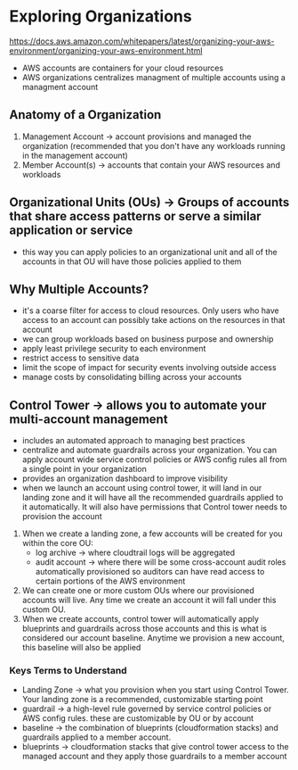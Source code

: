 # Exploring Organizations

https://docs.aws.amazon.com/whitepapers/latest/organizing-your-aws-environment/organizing-your-aws-environment.html

- AWS accounts are containers for your cloud resources
- AWS organizations centralizes managment of multiple accounts using a managment account

## Anatomy of a Organization

1. Management Account -> account provisions and managed the organization (recommended that you don't have any workloads running in the management account)
2. Member Account(s) -> accounts that contain your AWS resources and workloads

## Organizational Units (OUs) -> Groups of accounts that share access patterns or serve a similar application or service
- this way you can apply policies to an organizational unit and all of the accounts in that OU will have those policies applied to them

## Why Multiple Accounts?
- it's a coarse filter for access to cloud resources. Only users who have access to an account can possibly take actions on the resources in that account
- we can group workloads based on business purpose and ownership
- apply least privilege security to each environment
- restrict access to sensitive data 
- limit the scope of impact for security events involving outside access
- manage costs by consolidating billing across your accounts

## Control Tower -> allows you to automate your multi-account management 
- includes an automated approach to managing best practices
- centralize and automate guardrails across your organization. You can apply account wide service control policies or AWS config rules all from a single point in your organization
- provides an organization dashboard to improve visibility 
- when we launch an account using control tower, it will land in our landing zone and it will have all the recommended guardrails applied to it automatically. It will also have permissions that Control tower needs to provision the account

1. When we create a landing zone, a few accounts will be created for you within the core OU:
   - log archive -> where cloudtrail logs will be aggregated
   - audit account -> where there will be some cross-account audit roles automatically provisioned so auditors can have read access to certain portions of the AWS environment
2. We can create one or more custom OUs where our provisioned accounts will live. Any time we create an account it will fall under this custom OU.
3. When we create accounts, control tower will automatically apply blueprints and guardrails across those accounts and this is what is considered our account baseline. Anytime we provision a new account, this baseline will also be applied

### Keys Terms to Understand 
- Landing Zone -> what you provision when you start using Control Tower. Your landing zone is a recommended, customizable starting point
- guardrail -> a high-level rule governed by service control policies or AWS config rules. these are customizable by OU or by account
- baseline -> the combination of blueprints (cloudformation stacks) and guardrails applied to a member account.
- blueprints -> cloudformation stacks that give control tower access to the managed account and they apply those guardrails to a member account

